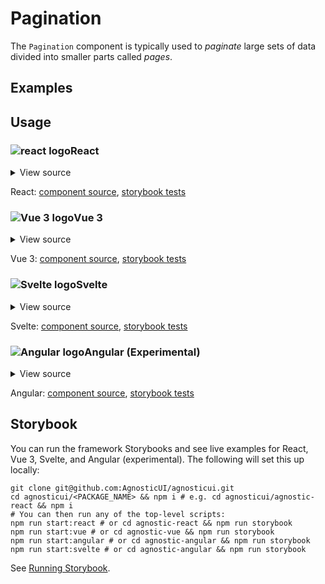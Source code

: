 # Pagination

The `Pagination` component is typically used to _paginate_ large sets of data divided into smaller parts called _pages_.

<div class="mbs24"></div>

## Examples

<div class="mbe24"></div>

<PaginationExamples />

<script setup>
import PaginationExamples from '../../components/PaginationExamples.vue'
import { Alert } from "agnostic-vue";
</script>

<div class="mbe32"></div>

## Usage

<div class="flex">
  <h3 id="react" tabindex="-1">
    <img src="/images/React-icon.svg" alt="react logo">React
  </h3>
</div>

<details class="disclose disclose-bordered">
<summary class="disclose-title">View source</summary>

```jsx
import { useEffect, useState } from 'react';
import 'agnostic-react/dist/common.min.css';
import 'agnostic-react/dist/esm/index.css';
import { Pagination } from 'agnostic-react';
import { usePagination } from "agnostic-helpers/dist/index.esm";

export const YourComponent = () => {
  const [page, setPage] = useState(1);
  const paging = usePagination({ offset: 2 });
  // usePagination will generate your paging controls
  const pages = paging.generate(page, 20);

  useEffect(() => {
    // 1. `onPageChange` fires when a user clicks on a new page
    // 2. That calls `setPage` which `onPageChange` is pointed to
    // 3. `useEffect` here fires as we have the `page` dependency
    // listed in our dependencies array below
    // 4. We feed the new page into `paging.generate` and rerender
    paging.generate(page, 20);
  }, [page, pages, paging]);

  return (
    <section className="mbe24">
      <Pagination onPageChange={setPage} current={page} pages={pages} ariaLabel="Pagination to help navigate table" />
    </section>
  )
};
```
</details>

React: [component source](https://github.com/AgnosticUI/agnosticui/blob/master/agnostic-react/src/Pagination.tsx), [storybook tests](https://github.com/AgnosticUI/agnosticui/blob/master/agnostic-react/src/stories/Pagination.stories.tsx)

<div class="mbe32"></div>

<div class="flex">
  <h3 id="vue-3" tabindex="-1">
    <img src="/images/Vue-icon.svg" alt="Vue 3 logo">Vue 3
  </h3>
</div>

<details class="disclose disclose-bordered">
<summary class="disclose-title">View source</summary>

```vue
<script>
import "agnostic-vue/dist/common.min.css";
import "agnostic-vue/dist/index.css";
import { usePagingGenerator, Pagination } from "agnostic-vue";

export default {
  name: "PaginationExamples",
  components: {
    Pagination,
  },
  setup() {
    const { currentPaginationPage, paginationPages, handlePaginationUpdate } =
      usePagingGenerator(1, 1, 20);

    const interceptPageUpdate = (newPage) => {
      // Typcically we'd fetch or update the data set here
      console.log("interceptPageUpdate--page: ", newPage);
      // This takes care of updating the paging controls appropriately
      handlePaginationUpdate(newPage);
    };
    return {
      currentPaginationPage,
      paginationPages,
      interceptPageUpdate,
    };
  },
};
</script>
<template>
  <section>
    <h2>Pagination</h2>
    <Pagination
      @update-page="interceptPageUpdate"
      :current="currentPaginationPage"
      :pages="paginationPages"
    />
  </section>
</template>
```
</details>

Vue 3: [component source](https://github.com/AgnosticUI/agnosticui/blob/master/agnostic-vue/src/components/Table.vue), [storybook tests](https://github.com/AgnosticUI/agnosticui/blob/master/agnostic-vue/src/stories/Table.stories.js)

<div class="mbe24"></div>

<div class="flex mbe16">
  <h3 id="svelte" tabindex="-1">
    <img src="/images/Svelte-icon.svg" alt="Svelte logo">Svelte
  </h3>
</div>

<details class="disclose disclose-bordered">
<summary class="disclose-title">View source</summary>

```html
<script>
  import 'agnostic-svelte/css/common.min.css';
  import { usePagination } from "agnostic-helpers/dist/index.esm";
  import { Pagination } from "agnostic-svelte";

  // Offset describes how many siblings besides current (must be 1 | 2)
  // Example of offset of 1: [1][2(current)][3]...[50]
  // Example of offset of 2: [1][2][3(current)][4][5]...[50]
  const paging = usePagination({ offset: 1 });

  // currentPage is the "dependency" that triggers reactive `paginationPages`
  let currentPage = 1;
  $: paginationPages = paging.generate(currentPage, 50);

  const onPageUpdated = async (pageNumber) => {
    console.log("onPageUpdated called with page: ", pageNumber)
    // This will trigger paginationPages to update itself above
    currentPage = pageNumber;
  };
  
  const paginationArgs = {
    totalPages: 50,
    onPageChange: onPageUpdated,
    navigationLabels: {
      previous: "Previa",
      next: "Siguiente",
      first: "Primera",
      last: "Última",
    },
    ariaLabel: "Pagination",
    justify: "center"
  }

</script>
<Pagination {...paginationArgs} current="{currentPage}" pages="{paginationPages}" />
```
</details>

Svelte: [component source](https://github.com/AgnosticUI/agnosticui/blob/master/agnostic-svelte/src/lib/components/Pagination/Pagination.svelte), [storybook tests](https://github.com/AgnosticUI/agnosticui/blob/master/agnostic-svelte/src/lib/components/Pagination/Pagination.stories.js)

<div class="flex">
  <h3 id="angular" tabindex="-1">
    <img src="/images/Angular-icon.svg" alt="Angular logo">Angular (Experimental)
  </h3>
</div>

<details class="disclose disclose-bordered">
<summary class="disclose-title">View source</summary>

In your Angular configuration (likely `angular.json`) ensure you're including
the common AgnosticUI styles:

<div class="mbe16"></div>

` "styles": ["agnostic-angular/common.min.css"],`

<div class="mbe24"></div>

Add AgnosticUI's `AgModule` module:

```js{3,9}
import { NgModule } from '@angular/core';
import { BrowserModule } from '@angular/platform-browser';
import { AgModule } from 'agnostic-angular';

import { AppComponent } from './app.component';

@NgModule({
  declarations: [AppComponent],
  imports: [BrowserModule, AgModule],
  providers: [],
  bootstrap: [AppComponent],
})
export class AppModule {}
```

Now you can use in your components:

```js
import { Component, OnInit } from '@angular/core';
import { usePagination } from 'agnostic-helpers/dist/index.esm';
@Component({
  selector: 'your-component',
  template: `<div>
  <ag-pagination (onPageChange)="onPageChange($event)"
                   [current]="page"
                   [navigationLabels]="customNavigationLabels"
                   [pages]="pages"
                   attr.aria-label="pagination">
    ></ag-pagination>
  </div>`
})
export class YourComponent  implements OnInit {
  /**
   * usePagination generates the paging control numbers and
   * "gap" e.g. '...'
   */
  paging = usePagination({ offset: 2 });
  page: number = 1;
  /**
   * Typically you'd derive this by dividing the total number of items
   * in your data set, by the number of items per page you'd like displayed:
   *   totalPage = Math.ceil(this.items.length / this.displayedPerPage);
   */
  totalPages: number = 50;
  pages: any[] = [];
  /**
   * Default looks like:
   * First | Previous | 1 | 2 | 3 ... | 50 | Next | Last
   */
  customLabels = {
    previous: 'Previa',
    next: 'Siguiente',
    first: 'Primera',
    last: 'Última',
  };
  public get customNavigationLabels() {
    return this.customLabels;
  }
  ngOnInit() {
    this.pages = this.paging.generate(this.page, this.totalPages)
  }

  public onPageChange(pageNumber: number) {
    // 1. `onPageChange` fires when a user clicks on a new page
    // 2. We simply feed new page into `paging.generate` below
    this.page = pageNumber;
    this.pages = this.paging.generate(this.page, this.totalPages)
  }
}
```
</details>

Angular: [component source](https://github.com/AgnosticUI/agnosticui/blob/master/agnostic-angular/libs/ag/src/lib/pagination.component.ts), [storybook tests](https://github.com/AgnosticUI/agnosticui/blob/master/agnostic-angular/libs/ag/src/lib/pagination.component.stories.ts)

<div class="mbe32"></div>

## Storybook

You can run the framework Storybooks and see live examples for React, Vue 3, Svelte, and Angular (experimental). The following will set this up locally:

```shell
git clone git@github.com:AgnosticUI/agnosticui.git
cd agnosticui/<PACKAGE_NAME> && npm i # e.g. cd agnosticui/agnostic-react && npm i
# You can then run any of the top-level scripts:
npm run start:react # or cd agnostic-react && npm run storybook
npm run start:vue # or cd agnostic-vue && npm run storybook
npm run start:angular # or cd agnostic-angular && npm run storybook
npm run start:svelte # or cd agnostic-angular && npm run storybook
```

See [Running Storybook](https://github.com/AgnosticUI/agnosticui/blob/master/CONTRIBUTING.md#usage).
